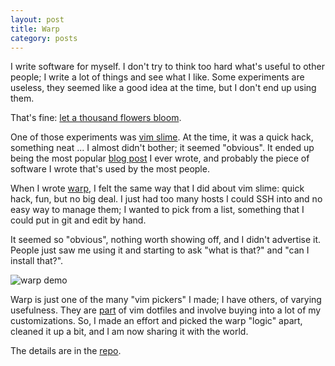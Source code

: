 ```yaml
---
layout: post
title: Warp
category: posts
---
```


I write software for myself. I don't try to think too hard what's useful to
other people; I  write a lot of things and see what I like. Some
experiments are useless, they seemed like a good idea at the time, but I don't
end up using them.

That's fine: [let a thousand flowers bloom](http://www.phrases.org.uk/meanings/226950.html).

One of those experiments was [vim slime](https://github.com/jpalardy/vim-slime).
At the time, it was a quick hack, something neat ... I almost didn't bother; it
seemed "obvious". It ended up being the most popular [blog post](https://technotales.wordpress.com/2007/10/03/like-slime-for-vim/)
I ever wrote, and probably the piece of software I wrote that's used by the most people.

When I wrote [warp](https://github.com/jpalardy/warp), I felt the same way that
I did about vim slime: quick hack, fun, but no big deal. I just had too many
hosts I could SSH into and no easy way to manage them; I wanted to pick from a
list, something that I could put in git and edit by hand.

It seemed so "obvious", nothing worth showing off, and I didn't advertise it.
People just saw me using it and starting to ask "what is that?" and "can I
install that?".

![warp demo]({{site.url}}/assets/warp/warp.gif)

Warp is just one of the many "vim pickers" I made; I have others, of
varying usefulness. They are [part](https://github.com/jpalardy/dotfiles/blob/master/bash/commands/listers.bash)
of vim dotfiles and involve buying into a lot of my customizations. So, I made an effort
and picked the warp "logic" apart, cleaned it up a bit, and I am now sharing it with the world.

The details are in the [repo](https://github.com/jpalardy/warp).


